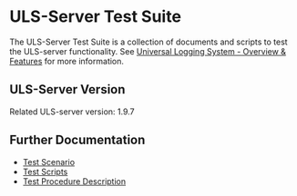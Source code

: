 # ULS-Server Test Suite

The ULS-Server Test Suite is a collection of documents and scripts to test the ULS-server functionality.
See [Universal Logging System - Overview & Features](https://www.universal-logging-system.org/dokuwiki/doku.php?id=uls:overview)
for more information.


## ULS-Server Version

Related ULS-server version: 1.9.7

## Further Documentation

- [Test Scenario](test_scenario.md)
- [Test Scripts](test_scripts.md)
- [Test Procedure Description](test_procedure_description.md)
